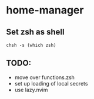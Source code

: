 # home-manager

## Set zsh as shell
`chsh -s (which zsh)`  

## TODO:
- move over functions.zsh
- set up loading of local secrets
- use lazy.nvim

